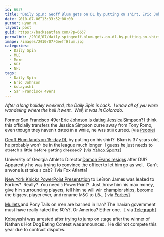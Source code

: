 ```yaml
---
id: 6637
title: "Daily Spin: Geoff Blum gets on DL by putting on shirt, Eric Johnson dating Jessica Simpson, Iran Bans the Mullet"
date: 2010-07-06T13:33:52+00:00
author: Ryan M.
layout: post
guid: https://backseatfan.com/?p=6637
permalink: /2010/07/daily-spingeoff-blum-gets-on-dl-by-putting-on-shirt-eric-johnson-dating-jessica-simpson-iran-bans-the-mullet/
image: /images/2010/07/GeoffBlum.jpg
categories:
  - Daily Spin
  - MLB
  - More
  - NBA
  - NFL
tags:
  - Daily Spin
  - Eric Johnson
  - Kobayashi
  - San Francisco 49ers
---
```


<div class="entry">
  <p>
    <em>After a long holiday weekend, the Daily Spin is back.  I know all of you were wondering where the hell it went.  Well, it was in Colorado.</em>
  </p>

  <p>
    Former San Francisco 49er <a href="https://www.people.com/people/article/0,,20399672,00.html">Eric Johnson is dating Jessica Simpson</a>? I think this officially transfers the Jessica Simpson curse away from Tony Romo, even though they haven't dated in a while, he was still cursed. [via <a href="https://www.people.com/people/article/0,,20399672,00.html">People</a>]
  </p>

  <p>
    <a href="http://sports.yahoo.com/mlb/blog/big_league_stew/post/Geoff-Blum-lands-on-15-day-DL-with-shirt-wearing?urn=mlb,253694">Geoff Blum lands on 15-day DL</a> by putting on his shirt?  Blum is 37 years old, he probably won't be in the league much longer.  I guess he just needs to stretch a little before getting dressed?  [via <a href="http://sports.yahoo.com/mlb/blog/big_league_stew/post/Geoff-Blum-lands-on-15-day-DL-with-shirt-wearing?urn=mlb,253694">Yahoo Sports</a>]
  </p>

  <p>
    University of Georgia Athletic Director <a href="https://www.myfoxatlanta.com/dpp/news/UGA-President-to-Address-Evans-Resignation-20100706-am-sd">Damon Evans resigns</a> after DUI? Apparently he was trying to convince the officer to let him go as well.  Can't anyone just take a cab?  [via <a href="https://www.myfoxatlanta.com/dpp/news/UGA-President-to-Address-Evans-Resignation-20100706-am-sd">Fox Atlanta</a>]
  </p>

  <p>
    <a href="http://blogs.forbes.com/sportsmoney/2010/07/lebron-james-what-the-knicks-told-lebron-new-york-and-make-billion-dollars/">New York Knicks PowerPoint Presentation</a> to LeBron James was leaked to Forbes?  Really?  You need a PowerPoint?  Just throw him his max money, give him surrounding players, tell him he will win championships, become the biggest player ever, and rename MSG to LBJ. [ via <a href="http://blogs.forbes.com/sportsmoney/2010/07/lebron-james-what-the-knicks-told-lebron-new-york-and-make-billion-dollars/">Forbes</a>]
  </p>

  <p>
    <a href="https://www.telegraph.co.uk/news/worldnews/middleeast/iran/7873621/Iran-government-issues-style-guide-for-mens-hair.html">Mullets </a>and Pony Tails on men are banned in Iran? The Iranian government must have really hated the 80's?. Or America? Either one.   [ via <a href="https://www.telegraph.co.uk/news/worldnews/middleeast/iran/7873621/Iran-government-issues-style-guide-for-mens-hair.html">Telegraph</a>]
  </p>

  <p>
    Kobayashi was arrested after trying to jump on stage after the winner of Nathan's Hot Dog Eating Contest was announced.  He did not compete this year due to contract disputes.
  </p>

  <p>
  </p>
</div>
